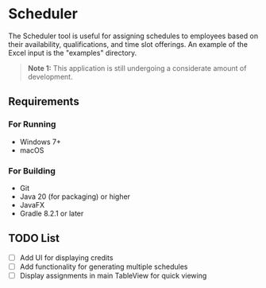 # Scheduler
The Scheduler tool is useful for assigning schedules to employees based on their
availability, qualifications, and time slot offerings. An example of the Excel 
input is the "examples" directory.

> **Note 1:** This application is still undergoing a considerate amount of
 development. 

## Requirements
### For Running
- Windows 7+
- macOS
### For Building
- Git
- Java 20 (for packaging) or higher
- JavaFX
- Gradle 8.2.1 or later

## TODO List
- [ ] Add UI for displaying credits
- [ ] Add functionality for generating multiple schedules
- [ ] Display assignments in main TableView for quick viewing